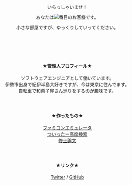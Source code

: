 <div style="text-align: center; line-height: 2rem;">
<p>
いらっしゃいませ！
<br/>
あなたは<img src="https://counter1.fc2.com/counter_img.php?id=39263327&main=1" />番目のお客様です。
<br/>
小さな部屋ですが、ゆっくりしていってください。
</p>
</div>

<div style="padding-top: 60px"></div>

<div style="text-align: center;">
<h4 style="color: var(--md-primary-fg-color)">★管理人プロフィール★</h4>
<p>
ソフトウェアエンジニアとして働いています。
<br/>
伊勢市出身で紀伊半島大好きですが、今は東京に住んでます。
<br/>
自転車で和菓子屋さん巡りをするのが趣味です。
</p>
</div>

<div style="padding-top: 24px"></div>

<div style="text-align: center;">
<h4 style="color: var(--md-primary-fg-color)">★作ったもの★</h4>
<p>
<a href="./game/nes/" target="_blank" rel="noopener noreferrer">ファミコンエミュレータ</a>
<br/>
<a href="https://tomoesaturn.github.io/gemini/" target="_blank" rel="noopener noreferrer">ついったー高度検索</a>
<br/>
<a href="https://github.com/tomoesaturn/MasterThesis/blob/master/thesis/thesis.pdf" target="_blank" rel="noopener noreferrer">修士論文</a>
</p>
</div>

<div style="padding-top: 24px"></div>

<div style="text-align: center;">
<h4 style="color: var(--md-primary-fg-color)">★リンク★</h4>
<p>
<a href="https://twitter.com/tomoesaturn" target="_blank" rel="noopener noreferrer">Twitter</a> /
<a href="https://github.com/tomoesaturn" target="_blank" rel="noopener noreferrer">GitHub</a>
</p>
</div>
